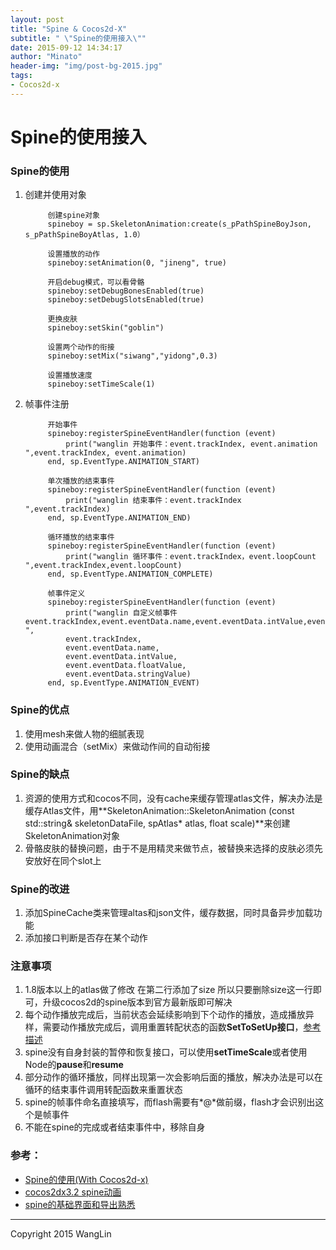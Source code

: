 ```yaml
---
layout: post
title: "Spine & Cocos2d-X"
subtitle: " \"Spine的使用接入\""
date: 2015-09-12 14:34:17
author: "Minato"
header-img: "img/post-bg-2015.jpg"
tags:
- Cocos2d-x
---
```


# Spine的使用接入
<!-- *************************
# -*- coding:utf-8 -*-
# author: WangLin <276293337@qq.com>
# filename: Spine的使用接入.md
# description: TODO
# create date: 2015-09-12 14:34:17
************************** -->

### Spine的使用

1. 创建并使用对象

            创建spine对象    
            spineboy = sp.SkeletonAnimation:create(s_pPathSpineBoyJson, s_pPathSpineBoyAtlas, 1.0）
            
            设置播放的动作
            spineboy:setAnimation(0, "jineng", true)
            
            开启debug模式，可以看骨骼
            spineboy:setDebugBonesEnabled(true)
            spineboy:setDebugSlotsEnabled(true)
            
            更换皮肤
            spineboy:setSkin("goblin")
            
            设置两个动作的衔接
            spineboy:setMix("siwang","yidong",0.3)
            
            设置播放速度
            spineboy:setTimeScale(1)
            
2. 帧事件注册
    
            开始事件
            spineboy:registerSpineEventHandler(function (event)
                print("wanglin 开始事件：event.trackIndex, event.animation ",event.trackIndex, event.animation)
            end, sp.EventType.ANIMATION_START)
            
            单次播放的结束事件
            spineboy:registerSpineEventHandler(function (event)
                print("wanglin 结束事件：event.trackIndex ",event.trackIndex)
            end, sp.EventType.ANIMATION_END)

            循环播放的结束事件
            spineboy:registerSpineEventHandler(function (event)
                print("wanglin 循环事件：event.trackIndex，event.loopCount ",event.trackIndex,event.loopCount)
            end, sp.EventType.ANIMATION_COMPLETE)

            帧事件定义
            spineboy:registerSpineEventHandler(function (event)
                print("wanglin 自定义帧事件  event.trackIndex,event.eventData.name,event.eventData.intValue,event.eventData.floatValue,event.eventData.stringValue ",
                event.trackIndex,
                event.eventData.name,
                event.eventData.intValue,
                event.eventData.floatValue,
                event.eventData.stringValue)
            end, sp.EventType.ANIMATION_EVENT)

### Spine的优点
1. 使用mesh来做人物的细腻表现
2. 使用动画混合（setMix）来做动作间的自动衔接

### Spine的缺点
1. 资源的使用方式和cocos不同，没有cache来缓存管理atlas文件，解决办法是缓存Atlas文件，用**SkeletonAnimation::SkeletonAnimation (const std::string& skeletonDataFile, spAtlas* atlas, float scale)**来创建SkeletonAnimation对象
2. 骨骼皮肤的替换问题，由于不是用精灵来做节点，被替换来选择的皮肤必须先安放好在同个slot上

### Spine的改进
1. 添加SpineCache类来管理altas和json文件，缓存数据，同时具备异步加载功能
2. 添加接口判断是否存在某个动作
    

### 注意事项
1. 1.8版本以上的atlas做了修改 在第二行添加了size 所以只要删除size这一行即可，升级cocos2d的spine版本到官方最新版即可解决
2. 每个动作播放完成后，当前状态会延续影响到下个动作的播放，造成播放异样，需要动作播放完成后，调用重置转配状态的函数**SetToSetUp接口**，[参考描述][url1]    
3. spine没有自身封装的暂停和恢复接口，可以使用**setTimeScale**或者使用Node的**pause**和**resume**
4. 部分动作的循环播放，同样出现第一次会影响后面的播放，解决办法是可以在循环的结束事件调用转配函数来重置状态
5. spine的帧事件命名直接填写，而flash需要有*@*做前缀，flash才会识别出这个是帧事件
6. 不能在spine的完成或者结束事件中，移除自身


### 参考：
* [Spine的使用(With Cocos2d-x)][url2]
* [cocos2dx3.2 spine动画][url3]
* [spine的基础界面和导出熟悉][url4]

[url1]:http://www.cgjoy.com/thread-101436-1-1.html
[url2]:http://blog.csdn.net/vagrxie/article/details/9077311
[url3]:http://my.oschina.net/ffs/blog/316972
[url4]:http://www.tairan.com/archives/9981


-------

Copyright 2015 WangLin

<!-- This file is created from $MARBOO_HOME/.media/starts/default.md
本文件由 $MARBOO_HOME/.media/starts/default.md 复制而来 -->

